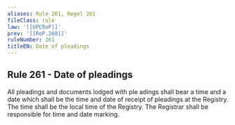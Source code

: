 ```yaml
---
aliases: Rule 261, Regel 261
fileClass: rule
law: '[[UPCRoP]]'
prev: '[[RoP.260]]'
ruleNumber: 261
titleEN: Date of pleadings
---
```


## Rule 261 - Date of pleadings

All pleadings and documents lodged with ple adings shall bear a time and a date which shall be the time and date of receipt of pleadings at the Registry.  The time shall be the local time of the Registry. The Registrar shall be responsible for time and date marking.